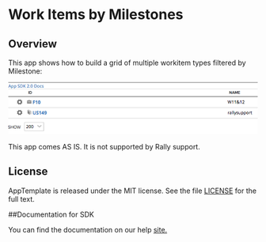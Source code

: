 Work Items by Milestones
=========================

## Overview
This app shows how to build a grid of multiple workitem types filtered by Milestone:

![](pic.png)


This app comes AS IS. It is not supported by Rally support.
## License

AppTemplate is released under the MIT license.  See the file [LICENSE](./LICENSE) for the full text.

##Documentation for SDK

You can find the documentation on our help [site.](https://help.rallydev.com/apps/2.0/doc/)
